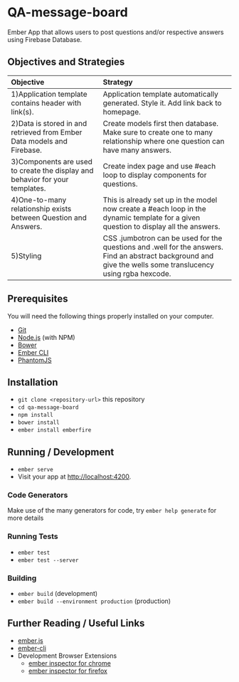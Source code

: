 # QA-message-board

Ember App that allows users to post questions and/or respective answers using Firebase Database.

## Objectives and Strategies

|Objective |Strategy |
|:---------|:--------|
|1)Application template contains header with link(s).|Application template automatically generated. Style it. Add link back to homepage.|
|2)Data is stored in and retrieved from Ember Data models and Firebase.|Create models first then database. Make sure to create one to many relationship where one question can have many answers.|
|3)Components are used to create the display and behavior for your templates.|Create index page and use #each loop to display components for questions.|
|4)One-to-many relationship exists between Question and Answers.|This is already set up in the model now create a #each loop in the dynamic template for a given question to display all the answers.|
|5)Styling | CSS .jumbotron can be used for the questions and .well for the answers. Find an abstract background and give the wells some translucency using rgba hexcode.|

## Prerequisites

You will need the following things properly installed on your computer.

* [Git](https://git-scm.com/)
* [Node.js](https://nodejs.org/) (with NPM)
* [Bower](https://bower.io/)
* [Ember CLI](https://ember-cli.com/)
* [PhantomJS](http://phantomjs.org/)

## Installation

* `git clone <repository-url>` this repository
* `cd qa-message-board`
* `npm install`
* `bower install`
* `ember install emberfire`

## Running / Development

* `ember serve`
* Visit your app at [http://localhost:4200](http://localhost:4200).

### Code Generators

Make use of the many generators for code, try `ember help generate` for more details

### Running Tests

* `ember test`
* `ember test --server`

### Building

* `ember build` (development)
* `ember build --environment production` (production)


## Further Reading / Useful Links

* [ember.js](http://emberjs.com/)
* [ember-cli](https://ember-cli.com/)
* Development Browser Extensions
  * [ember inspector for chrome](https://chrome.google.com/webstore/detail/ember-inspector/bmdblncegkenkacieihfhpjfppoconhi)
  * [ember inspector for firefox](https://addons.mozilla.org/en-US/firefox/addon/ember-inspector/)
